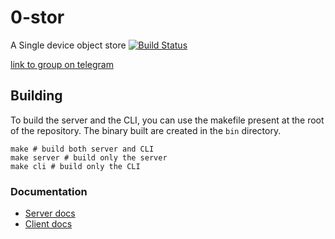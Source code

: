 # 0-stor

A Single device object store
[![Build Status](https://travis-ci.org/zero-os/0-stor.svg?branch=master)](https://travis-ci.org/zero-os/0-stor)

[link to group on telegram](https://t.me/joinchat/BwOvOw2-K4AN7p9VZckpFw)

## Building
To build the server and the CLI, you can use the makefile present at the root of the repository. The binary built are created in the `bin` directory.

```shell
make # build both server and CLI
make server # build only the server
make cli # build only the CLI
```

### Documentation

* [Server docs](docs/README.md)
* [Client docs](client/README.md)

